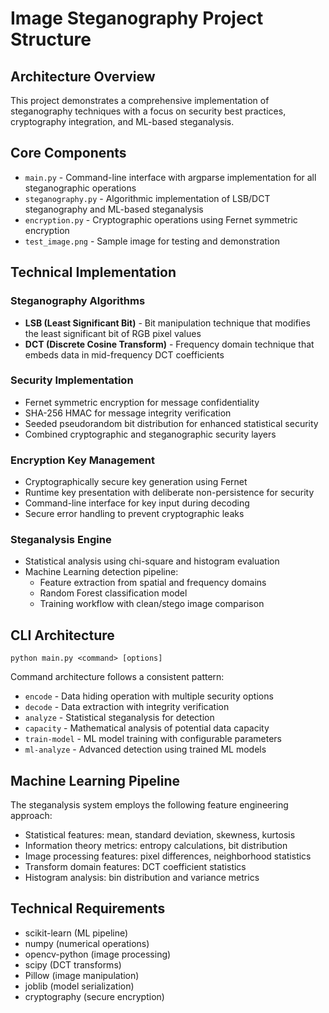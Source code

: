 # Image Steganography Project Structure

## Architecture Overview

This project demonstrates a comprehensive implementation of steganography techniques with a focus on security best practices, cryptography integration, and ML-based steganalysis.

## Core Components

- `main.py` - Command-line interface with argparse implementation for all steganographic operations
- `steganography.py` - Algorithmic implementation of LSB/DCT steganography and ML-based steganalysis
- `encryption.py` - Cryptographic operations using Fernet symmetric encryption
- `test_image.png` - Sample image for testing and demonstration

## Technical Implementation

### Steganography Algorithms
- **LSB (Least Significant Bit)** - Bit manipulation technique that modifies the least significant bit of RGB pixel values
- **DCT (Discrete Cosine Transform)** - Frequency domain technique that embeds data in mid-frequency DCT coefficients

### Security Implementation
- Fernet symmetric encryption for message confidentiality
- SHA-256 HMAC for message integrity verification
- Seeded pseudorandom bit distribution for enhanced statistical security
- Combined cryptographic and steganographic security layers

### Encryption Key Management
- Cryptographically secure key generation using Fernet
- Runtime key presentation with deliberate non-persistence for security
- Command-line interface for key input during decoding
- Secure error handling to prevent cryptographic leaks

### Steganalysis Engine
- Statistical analysis using chi-square and histogram evaluation
- Machine Learning detection pipeline:
  - Feature extraction from spatial and frequency domains
  - Random Forest classification model
  - Training workflow with clean/stego image comparison

## CLI Architecture

```
python main.py <command> [options]
```

Command architecture follows a consistent pattern:
- `encode` - Data hiding operation with multiple security options
- `decode` - Data extraction with integrity verification
- `analyze` - Statistical steganalysis for detection
- `capacity` - Mathematical analysis of potential data capacity
- `train-model` - ML model training with configurable parameters
- `ml-analyze` - Advanced detection using trained ML models

## Machine Learning Pipeline

The steganalysis system employs the following feature engineering approach:
- Statistical features: mean, standard deviation, skewness, kurtosis
- Information theory metrics: entropy calculations, bit distribution
- Image processing features: pixel differences, neighborhood statistics
- Transform domain features: DCT coefficient statistics
- Histogram analysis: bin distribution and variance metrics

## Technical Requirements

- scikit-learn (ML pipeline)
- numpy (numerical operations)
- opencv-python (image processing)
- scipy (DCT transforms)
- Pillow (image manipulation)
- joblib (model serialization)
- cryptography (secure encryption) 
